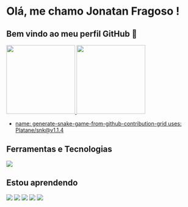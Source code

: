 # Olá, me chamo Jonatan Fragoso ! 
## Bem vindo ao meu perfil GitHub 👋

<!--
**johnbom1/johnbom1** is a ✨ _special_ ✨ repository because its `README.md` (this file) appears on your GitHub profile.

Here are some ideas to get you started:

- 🔭 Atualmente sou estudante de Sitemas de Informação (UFAC).
- 🌱 Atualmente estou aprendendo Angular e Java com Springboot para Back-end.
- 👯 Estou procurando colaborar em projetos de aplicações full stack.
- 🤔 Estou procurando ajuda com Java.
- 📫 Como entrar em contato comigo: jonatanfragoso@gmail.com
- ⚡ Curiosidade: Facinado por jogos online!
-->

<div>
<a href="https://github.com/johnbom1">
<img height="180em" src="https://github-readme-stats.vercel.app/api/top-langs/?username=johnbom1&layout=compact&langs_count=7&theme=dracula"/>
<img height="180em" src="https://github-readme-stats.vercel.app/api?username=johnbom1&show_icons=true&theme=dracula&include_all_commits=true&count_private=true"/>
</div>
          
- name: generate-snake-game-from-github-contribution-grid
  uses: Platane/snk@v1.1.4

          

## Ferramentas e Tecnologias
          
<div>

<img src="https://cdn.jsdelivr.net/gh/devicons/devicon/icons/github/github-original.svg" />
          
</div>

## Estou aprendendo

<img src="https://cdn.jsdelivr.net/gh/devicons/devicon/icons/html5/html5-original.svg" />

<img src="https://cdn.jsdelivr.net/gh/devicons/devicon/icons/angularjs/angularjs-original.svg" />

<img src="https://cdn.jsdelivr.net/gh/devicons/devicon/icons/css3/css3-original.svg" />

<img src="https://cdn.jsdelivr.net/gh/devicons/devicon/icons/java/java-original-wordmark.svg" />

<img src="https://cdn.jsdelivr.net/gh/devicons/devicon/icons/spring/spring-original.svg" />


          
